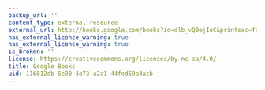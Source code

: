 ```yaml
---
backup_url: ''
content_type: external-resource
external_url: http://books.google.com/books?id=dlb_vQ0ejIoC&printsec=frontcover
has_external_licence_warning: true
has_external_license_warning: true
is_broken: ''
license: https://creativecommons.org/licenses/by-nc-sa/4.0/
title: Google Books
uid: 116812db-5e90-4a73-a2a1-44fed59a3acb
---
```

